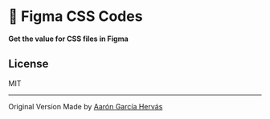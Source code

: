 # 🎨 Figma CSS Codes

**Get the value for CSS files in Figma**

## License

MIT

---

Original Version Made by [Aarón García Hervás](https://aarongarciah.com)
